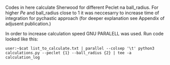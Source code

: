 Codes in here calculate Sherwood for different Peclet na ball_radius. For higher $Pe$ and ball_radius close to 1 it was neccesarry to increase time of integration for pychastic approach (for deeper explanation see Appendix of adjusent publication.)

In order to increase calculation speed GNU PARALELL was used. Run code looked like this:

```console
user:~$cat list_to_calculate.txt | parallel --colsep '\t' python3 calculations.py --peclet {1} --ball_radius {2} | tee -a calculation_log
```
